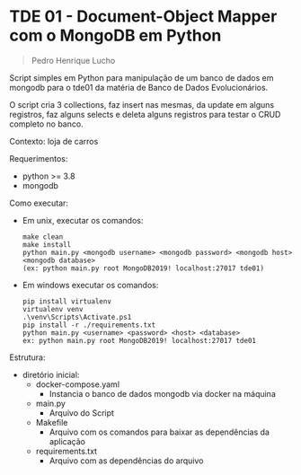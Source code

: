 # TDE 01 - Document-Object Mapper com o MongoDB em Python
> Pedro Henrique Lucho

Script simples em Python para manipulação de um banco de dados em mongodb para o tde01 da matéria de Banco de Dados Evolucionários.

O script cria 3 collections, faz insert nas mesmas, da update em alguns registros, faz alguns selects e deleta alguns registros para testar o CRUD completo no banco.

Contexto: loja de carros

Requerimentos:
- python >= 3.8
- mongodb

Como executar:
- Em unix, executar os comandos:
  ```
  make clean
  make install
  python main.py <mongodb username> <mongodb password> <mongodb host> <mongodb database>
  (ex: python main.py root MongoDB2019! localhost:27017 tde01)
  ```

- Em windows executar os comandos:
  ```
  pip install virtualenv
  virtualenv venv
  .\venv\Scripts\Activate.ps1
  pip install -r ./requirements.txt
  python main.py <username> <password> <host> <database>
  ex: python main.py root MongoDB2019! localhost:27017 tde01
  ```

Estrutura:
- diretório inicial:
  - docker-compose.yaml
    - Instancia o banco de dados mongodb via docker na máquina
  - main.py
    - Arquivo do Script
  - Makefile
    - Arquivo com os comandos para baixar as dependências da aplicação
  - requirements.txt
    - Arquivo com as dependências do arquivo

